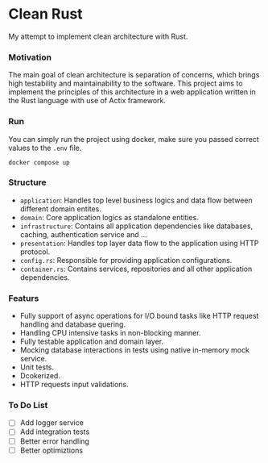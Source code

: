 # Clean Rust
My attempt to implement clean architecture with Rust.

### Motivation
The main goal of clean architecture is separation of concerns, which brings high testability and maintainability to the software. This project aims to implement the principles of this architecture in a web application written in the Rust language with use of Actix framework.

### Run
You can simply run the project using docker, make sure you passed correct values to the `.env` file.
```
docker compose up
```

### Structure
- `application`: Handles top level business logics and data flow between different domain entites.
- `domain`: Core application logics as standalone entities.
- `infrastructure`: Contains all application dependencies like databases, caching, authentication service and ...
- `presentation`: Handles top layer data flow to the application using HTTP protocol.
- `config.rs`: Responsible for providing application configurations.
- `container.rs`: Contains services, repositories and all other application dependencies.

### Featurs
- Fully support of async operations for I/O bound tasks like HTTP request handling and database quering.
- Handling CPU intensive tasks in non-blocking manner.
- Fully testable application and domain layer.
- Mocking database interactions in tests using native in-memory mock service.
- Unit tests.
- Dcokerized.
- HTTP requests input validations.

### To Do List
- [ ] Add logger service
- [ ] Add integration tests
- [ ] Better error handling
- [ ] Better optimiztions
